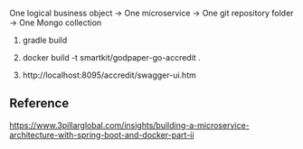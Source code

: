 One logical business object → One microservice  → One git repository folder  → One Mongo collection


1. gradle build

2. docker build -t smartkit/godpaper-go-accredit .

3. http://localhost:8095/accredit/swagger-ui.htm

## Reference

https://www.3pillarglobal.com/insights/building-a-microservice-architecture-with-spring-boot-and-docker-part-ii
